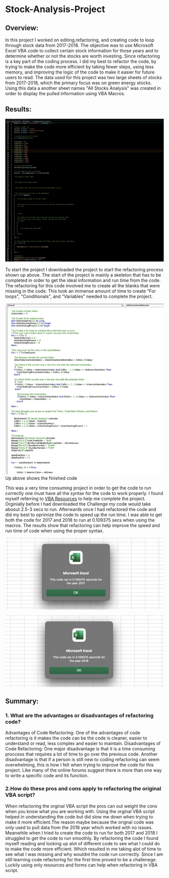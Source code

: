 # Stock-Analysis-Project

## Overview:
In this project I worked on editing,refactoring, and creating code to loop through stock data from 2017-2018. The objective was to use Microsoft Excel VBA code to collect certain stock information for those years and to determine whether or not the stocks are worth investing. Since refactoring is a key part of the coding process. I did my best to refactor the code, by trying to make the code more efficient by taking fewer steps, using less memory, and improving the logic of the code to make it easier for future users to read. The data used for this project was two large sheets of stocks from 2017-2018, which the primary focus was on green energy stocks. Using this data a another sheet names "All Stocks Analysis" was created in order to display the pulled information using VBA Macros. 

## Results:
![Challenge Start Code](Challenge_Start_Code.png)

To start the project I downloaded the project to start the refactoring process shown up above.
The start of the project is mainly a skeleton that has to be completed in order to get the ideal information and run time from the code. The refactoring for this code involved me to create all the blanks that were missing in the code. This took an immense amount of time to create "For loops", "Conditionals", and "Variables" needed to complete the project.  


![Finished Code](End_Result_Code.png)
Up above shows the finished code

This was a very time consuming project in order to get the code to run correctly one must have all the syntax for the code to work properly.
I found myself referring to [VBA Resources](https://www.wallstreetmojo.com/excel/vba/) to help me complete the project. Orginially before I had downloaded the Challenge my code would take aboout 2.5-3 secs to run. Afterwards once I had refactored the code and did my best to oprimize the code to speed up the run time. 
I was able to get both the code for 2017 and 2018 to run at 0.109375 secs when using the macros. The results show that refactoring can help improve the speed and run time of code when using the proper syntax. 

![Results for 2017](2017_Excel_Code_Speed.png)

![Results for 2018](2018_Excel_Code_speed.png)


## Summary:

### 1. What are the advantages or disadvantages of refactoring code?
Advantages of Code Refactoring:
One of the advantages of code refactoring is it makes the code can be the code is cleaner, easier to understand or read, less complex and easier to maintain.
Disadvantages of Code Refactoring:
One major disadvantage is that it is a time consuming proccess that requires a lot of time to go over the previous code. Another disadvantage is that if a person is still new to coding refactoring can seem overwhelming, this is how I felt when trying to improve the code for this project. Like many of the online forums suggest there is more than one way to write a specific code and its function.  

### 2.How do these pros and cons apply to refactoring the original VBA script?

When refactoring the orginal VBA script the pros can out weight the cons when you know what you are working with.
Using the orginal VBA script helped in understanding the code but did slow me down when trying to make it more efficient.The reason maybe because the orignal code was only used to pull data from the 2018 year which worked with no issues. Meanwhile when I tried to create the code to run for both 2017 and 2018 I struggled to get the code to run smoothly. By refactoring the code I found myself reading and looking up alot of different code to see what I could do to make the code more efficient. Which resulted in me taking alot of time to see what I was missing and why wouldnt the code run corrrectly. Since I am still learning code refactoring for the first time proved to be a challenege. Luckily using only resources and forms can help when refactoring in VBA script. 
